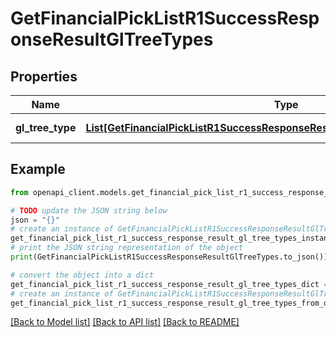 # GetFinancialPickListR1SuccessResponseResultGlTreeTypes


## Properties

Name | Type | Description | Notes
------------ | ------------- | ------------- | -------------
**gl_tree_type** | [**List[GetFinancialPickListR1SuccessResponseResultGlTreeTypesGlTreeTypeInner]**](GetFinancialPickListR1SuccessResponseResultGlTreeTypesGlTreeTypeInner.md) | A list of GL tree types. | 

## Example

```python
from openapi_client.models.get_financial_pick_list_r1_success_response_result_gl_tree_types import GetFinancialPickListR1SuccessResponseResultGlTreeTypes

# TODO update the JSON string below
json = "{}"
# create an instance of GetFinancialPickListR1SuccessResponseResultGlTreeTypes from a JSON string
get_financial_pick_list_r1_success_response_result_gl_tree_types_instance = GetFinancialPickListR1SuccessResponseResultGlTreeTypes.from_json(json)
# print the JSON string representation of the object
print(GetFinancialPickListR1SuccessResponseResultGlTreeTypes.to_json())

# convert the object into a dict
get_financial_pick_list_r1_success_response_result_gl_tree_types_dict = get_financial_pick_list_r1_success_response_result_gl_tree_types_instance.to_dict()
# create an instance of GetFinancialPickListR1SuccessResponseResultGlTreeTypes from a dict
get_financial_pick_list_r1_success_response_result_gl_tree_types_from_dict = GetFinancialPickListR1SuccessResponseResultGlTreeTypes.from_dict(get_financial_pick_list_r1_success_response_result_gl_tree_types_dict)
```
[[Back to Model list]](../README.md#documentation-for-models) [[Back to API list]](../README.md#documentation-for-api-endpoints) [[Back to README]](../README.md)


